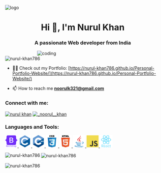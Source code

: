 ![logo](https://github.com/nurul-khan786/nurul-khan786/blob/9e9ab2ca3d6951764c27589b8949e5a76d9db27b/Slide1.PNG)
<h1 align="center">Hi 👋, I'm Nurul Khan</h1>
<h3 align="center">A passionate Web developer from India</h3>

<img align="right" alt="coding" width="400" src="https://user-images.githubusercontent.com/37551474/113611467-3a567d80-9657-11eb-862b-b07b4f105c6f.gif" />

<p align="left"> <img src="https://komarev.com/ghpvc/?username=nurul-khan786&label=Profile%20views&color=0e75b6&style=flat" alt="nurul-khan786" /> </p>

- 👨‍💻 Check out my Portfolio: [https://nurul-khan786.github.io/Personal-Portfolio-Website/](https://nurul-khan786.github.io/Personal-Portfolio-Website/)

- 📫 How to reach me **noorulk321@gmail.com**

<h3 align="left">Connect with me:</h3>
<p align="left">
<a href="https://linkedin.com/in/nurul khan" target="blank"><img align="center" src="https://raw.githubusercontent.com/rahuldkjain/github-profile-readme-generator/master/src/images/icons/Social/linked-in-alt.svg" alt="nurul khan" height="30" width="40" /></a>
<a href="https://instagram.com/_noorul__khan" target="blank"><img align="center" src="https://raw.githubusercontent.com/rahuldkjain/github-profile-readme-generator/master/src/images/icons/Social/instagram.svg" alt="_noorul__khan" height="30" width="40" /></a>
</p>

<h3 align="left">Languages and Tools:</h3>
<p align="left"> <a href="https://getbootstrap.com" target="_blank" rel="noreferrer"> <img src="https://raw.githubusercontent.com/devicons/devicon/master/icons/bootstrap/bootstrap-plain-wordmark.svg" alt="bootstrap" width="40" height="40"/> </a> <a href="https://www.cprogramming.com/" target="_blank" rel="noreferrer"> <img src="https://raw.githubusercontent.com/devicons/devicon/master/icons/c/c-original.svg" alt="c" width="40" height="40"/> </a> <a href="https://www.w3schools.com/cpp/" target="_blank" rel="noreferrer"> <img src="https://raw.githubusercontent.com/devicons/devicon/master/icons/cplusplus/cplusplus-original.svg" alt="cplusplus" width="40" height="40"/> </a> <a href="https://www.w3schools.com/css/" target="_blank" rel="noreferrer"> <img src="https://raw.githubusercontent.com/devicons/devicon/master/icons/css3/css3-original-wordmark.svg" alt="css3" width="40" height="40"/> </a> <a href="https://www.w3.org/html/" target="_blank" rel="noreferrer"> <img src="https://raw.githubusercontent.com/devicons/devicon/master/icons/html5/html5-original-wordmark.svg" alt="html5" width="40" height="40"/> </a> <a href="https://www.java.com" target="_blank" rel="noreferrer"> <img src="https://raw.githubusercontent.com/devicons/devicon/master/icons/java/java-original.svg" alt="java" width="40" height="40"/> </a> <a href="https://developer.mozilla.org/en-US/docs/Web/JavaScript" target="_blank" rel="noreferrer"> <img src="https://raw.githubusercontent.com/devicons/devicon/master/icons/javascript/javascript-original.svg" alt="javascript" width="40" height="40"/> </a> <a href="https://reactjs.org/" target="_blank" rel="noreferrer"> <img src="https://raw.githubusercontent.com/devicons/devicon/master/icons/react/react-original-wordmark.svg" alt="react" width="40" height="40"/> </a> </p>

<p><img align="left" src="https://github-readme-stats.vercel.app/api/top-langs?username=nurul-khan786&show_icons=true&locale=en&layout=compact" alt="nurul-khan786" /></p>

<p>&nbsp;<img align="center" src="https://github-readme-stats.vercel.app/api?username=nurul-khan786&show_icons=true&locale=en" alt="nurul-khan786" /></p>

<p><img align="center" src="https://github-readme-streak-stats.herokuapp.com/?user=nurul-khan786&" alt="nurul-khan786" /></p>
